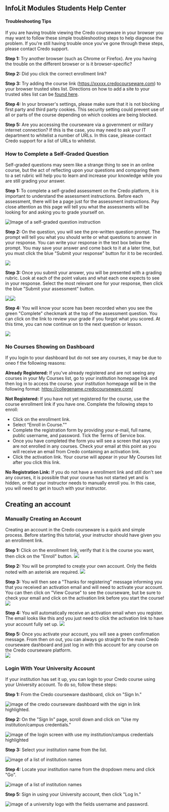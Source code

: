 ## InfoLit Modules Students Help Center

#### Troubleshooting Tips

If you are having trouble viewing the Credo courseware in your browser you may want to follow these simple troubleshooting steps to help diagnose the problem. If you're still having trouble once you've gone through these steps, please contact Credo support.

**Step 1:** Try another browser (such as Chrome or Firefox). Are you having the trouble on the different browser or is it browser-specific?

**Step 2:** Did you click the correct enrollment link?

**Step 3:** Try adding the course link (https://xxxxx.credocourseware.com) to your browser trusted sites list. Directions on how to add a site to your trusted sites list can be [found here](https://itkb.csulb.edu/display/help/How+to+Add+Trusted+Sites+in+IE,+Chrome,+and+Firefox).

**Step 4:** In your browser's settings, please make sure that it is not blocking first party and third party cookies. This security setting could prevent use of all or parts of the course depending on which cookies are being blocked.

**Step 5:** Are you accessing the courseware via a government or military internet connection? If this is the case, you may need to ask your IT department to whitelist a number of URLs. In this case, please contact Credo support for a list of URLs to whitelist.

### How to Complete a Self-Graded Question

Self-graded questions may seem like a strange thing to see in an online course, but the act of reflecting upon your questions and comparing them to a set rubric will help you to learn and increase your knowledge while you are still grading your answer. 

**Step 1:** To complete a self-graded assessment on the Credo platform, it is important to understand the assessment instructions. Before each assessment, there will be a page just for the assessment instructions. Pay close attention as this page will tell you what the assessments will be looking for and asking you to grade yourself on.

![Image of a self-graded question instruction](//cdn.credoreference.com/client-7446/help-center/2016/students/1.png)

**Step 2:** On the question, you will see the pre-written question prompt. The prompt will tell you what you should write or what questions to answer in your response. You can write your response in the text box below the prompt. You may save your answer and come back to it at a later time, but you must click the blue "Submit your response" button for it to be recorded.

![](//cdn.credoreference.com/client-7446/help-center/2016/students/2.png)

**Step 3:** Once you submit your answer, you will be presented with a grading rubric. Look at each of the point values and what each one expects to see in your response. Select the most relevant one for your response, then click the blue "Submit your assessment" button. 

![](//cdn.credoreference.com/client-7446/help-center/2016/students/3.png)![](//cdn.credoreference.com/client-7446/help-center/2016/students/4.png)

**Step 4:** You will know your score has been recorded when you see the green "Complete" checkmark at the top of the assessment question. You can click on the link to review your grade if you forgot what you scored. At this time, you can now continue on to the next question or lesson.

![](//cdn.credoreference.com/client-7446/help-center/2016/students/5.png)

### No Courses Showing on Dashboard

If you login to your dashboard but do not see any courses, it may be due to oneo f the following reasons:

**Already Registered:** If you've already registered and are not seeing any courses in your My Courses list, go to your institution homepage link and then log in to access the course. your institution homepage will be in the following format: https://collegename.credocourseware.com/

**Not Registered:** If you have not yet registered for the course, use the course enrollment link if you have one. Complete the following steps to enroll:

*   Click on the enrollment link.
*   Select “Enroll in Course.""
*   Complete the registration form by providing your e-mail, full name, public username, and password. Tick the Terms of Service box.
*   Once you have completed the form you will see a screen that says you are not enrolled in any courses. Check your email at this point as you will receive an email from Credo containing an activation link.
*   Click the activation link. Your course will appear in your My Courses list after you click this link.

**No Registration Link:** If you do not have a enrollment link and still don't see any courses, it is possible that your course has not started yet and is hidden, or that your instructor needs to manually enroll you. In this case, you will need to get in touch with your instructor.

## Creating an account

### Manually Creating an Account

Creating an account in the Credo courseware is a quick and simple process. Before starting this tutorial, your instructor should have given you an enrollment link.

**Step 1:** Click on the enrollment link, verify that it is the course you want, then click on the "Enroll" button.
![](https://cdn.credoreference.com/client-7446/help-center/2016/enrollment/self-3.png)

**Step 2:** You will be prompted to create your own account. Only the fields noted with an asterisk are required.
![](https://cdn.credoreference.com/client-7446/help-center/2016/enrollment/self-4.png)

**Step 3:** You will then see a "Thanks for registering" message informing you that you received an activation email and will need to activate your account. You can then click on "View Course" to see the courseware, but be sure to check your email and click on the activation link before you start the course!
![](https://cdn.credoreference.com/client-7446/help-center/2016/enrollment/self-6.png)

**Step 4:** You will automatically receive an activation email when you register. The email looks like this and you just need to click the activation link to have your account fully set up.
![](https://cdn.credoreference.com/client-7446/help-center/2016/enrollment/self-7.png)

**Step 5:** Once you activate your account, you will see a green confirmation message. From then on out, you can always go straight to the main Credo courseware dashboard and just log in with this account for any course on the Credo courseware platform.  
![](https://cdn.credoreference.com/client-7446/help-center/2016/enrollment/self-8.png)


### Login With Your University Account

If your institution has set it up, you can login to your Credo course using your University account. To do so, follow these steps:

**Step 1:** From the Credo courseware dashboard, click on "Sign In."

![image of the credo courseware dashboard with the sign in link highlighted.](//cdn.credoreference.com/client-7446/help-center/2016/enrollment/sso-1.png)

**Step 2:** On the "Sign In" page, scroll down and click on "Use my institution/campus credentials."

![image of the login screen with use my institution/campus credentials highlighted](//cdn.credoreference.com/client-7446/help-center/2016/enrollment/sso-2.png)

**Step 3:** Select your institution name from the list.

![image of a list of institution names](//cdn.credoreference.com/client-7446/help-center/2016/enrollment/sso-3.png)

**Step 4:** Locate your institution name from the dropdown menu and click "Go".

![image of a list of institution names](//cdn.credoreference.com/client-7446/help-center/2016/enrollment/sso-4.png)

**Step 5:** Sign in using your University account, then click "Log In."

![image of a university logo with the fields username and password.](//cdn.credoreference.com/client-7446/help-center/2016/enrollment/sso-5.png)
